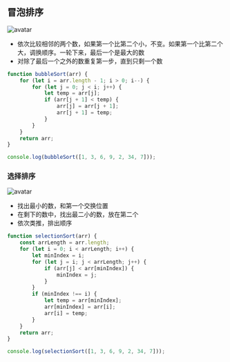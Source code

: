 ## 冒泡排序

![avatar](https://liujuanjuan-resource.oss-cn-beijing.aliyuncs.com/day-day-up/bubble.gif)

- 依次比较相邻的两个数，如果第一个比第二个小，不变。如果第一个比第二个大，调换顺序。一轮下来，最后一个是最大的数
- 对除了最后一个之外的数重复第一步，直到只剩一个数

```javascript
function bubbleSort(arr) {
    for (let i = arr.length - 1; i > 0; i--) {
        for (let j = 0; j < i; j++) {
            let temp = arr[j];
            if (arr[j + 1] < temp) {
                arr[j] = arr[j + 1];
                arr[j + 1] = temp;
            }
        }
    }
    return arr;
}

console.log(bubbleSort([1, 3, 6, 9, 2, 34, 7]));
```

### 选择排序

![avatar](https://liujuanjuan-resource.oss-cn-beijing.aliyuncs.com/day-day-up/selection.gif)

- 找出最小的数，和第一个交换位置
- 在剩下的数中，找出最二小的数，放在第二个
- 依次类推，排出顺序

```javascript
function selectionSort(arr) {
    const arrLength = arr.length;
    for (let i = 0; i < arrLength; i++) {
        let minIndex = i;
        for (let j = i; j < arrLength; j++) {
            if (arr[j] < arr[minIndex]) {
                minIndex = j;
            }
        }
        if (minIndex !== i) {
            let temp = arr[minIndex];
            arr[minIndex] = arr[i];
            arr[i] = temp;
        }
    }
    return arr;
}

console.log(selectionSort([1, 3, 6, 9, 2, 34, 7]));
```
